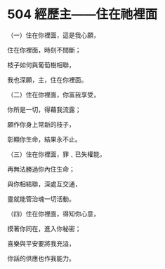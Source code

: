 # 504 經歷主——住在祂裡面

（一）住在你裡面，這是我心願，

住在你裡面，時刻不間斷；

枝子如何與葡萄樹相聯，

我也深願，主，住在你裡面。

（二）住在你裡面，你富我享受，

你所是一切，得藉我流露；

願作你身上常新的枝子，

彰顯你生命，結果永不止。

（三）住在你裡面，罪﹑已失權能，

再無法勝過你內住生命；

與你相結聯，深處互交通，

靈就能管治魂一切活動。

（四）住在你裡面，得知你心意，

摸著你同在，進入你秘密；

喜樂與平安要將我充溢，

你話的供應也作我能力。

